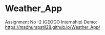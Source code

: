 # Weather_App
Assignment No -2 (GEOGO Internship)
Demo: https://madhurapatil28.github.io/Weather_App/
